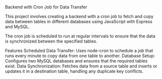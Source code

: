 Backend with Cron Job for Data Transfer

This project involves creating a backend with a cron job to fetch and copy data between tables in different databases using JavaScript with Express and MySQL.

The cron job is scheduled to run at regular intervals to ensure that the data is synchronized between the specified tables.

Features
Scheduled Data Transfer: Uses node-cron to schedule a job that runs every minute to copy data from one table to another.
Database Setup: Configures two MySQL databases and ensures that the required tables exist.
Data Synchronization: Fetches data from a source table and inserts or updates it in a destination table, handling any duplicate key conflicts.
